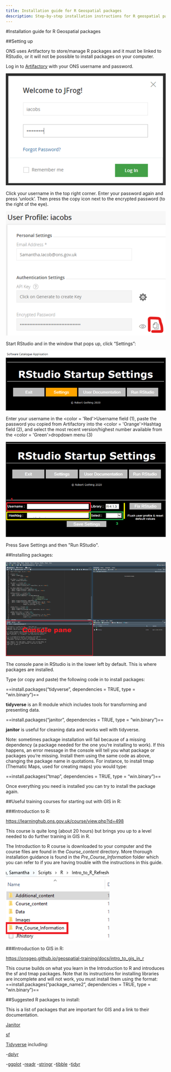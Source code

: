 ```yaml
---
title: Installation guide for R Geospatial packages 
description: Step-by-step installation instructions for R geospatial packages. 
---
```


#Installation guide for R Geospatial packages 

 
##Setting up


ONS uses Artifactory to store/manage R packages and it must be linked to RStudio, or it will not be possible to install packages on your computer. 

Log in to [Artifactory](http://art-p-01/artifactory/webapp/#/login) with your ONS username and password. 

![Artifactory login screen](img/r_install_01_artifactory.png)

Click your username in the top right corner. Enter your password again and press ‘unlock’. Then press the copy icon next to the encrypted password (to the right of the eye).  

![Location of the copy button for the encrypted password](img/r_install_02_artifactory2.png) 

Start RStudio and in the window that pops up, click “Settings”: 

![RStudio settings with the "settings" button highlighted](img/r_install_03_settings.png) 

Enter your username in the <color = 'Red'>Username field (1)</color>, paste the password you copied from Artifactory into the <color = 'Orange'>Hashtag field (2)</color>, and select the most recent version/highest number available from the <color = 'Green'>dropdown menu (3) </color>

![Rstudio settings fields](img/r_install_04_settings2.png) 

Press Save Settings and then "Run RStudio". 
 

##Installing packages: 


![RStudio console window location](img/r_install_05_rconsole.png)

The console pane in RStudio is in the lower left by default. This is where packages are installed. 

Type (or copy and paste) the following code in to install packages: 

==install.packages(“tidyverse”, dependencies = TRUE, type = “win.binary”)==

**tidyverse** is an R module which includes tools for transforming and presenting data. 

==install.packages(“janitor”, dependencies = TRUE, type = “win.binary”)== 

**janitor** is useful for cleaning data and works well with tidyverse. 

Note: sometimes package installation will fail because of a missing dependency (a package needed for the one you’re installing to work). If this happens, an error message in the console will tell you what package or packages you’re missing. Install them using the same code as above, changing the package name in quotations. For instance, to install tmap (Thematic Maps, used for creating maps) you would type: 

==install.packages(“tmap”, dependencies = TRUE, type = “win.binary”)==

Once everything you need is installed you can try to install the package again.  
 

##Useful training courses for starting out with GIS in R: 

 
###Introduction to R: 

https://learninghub.ons.gov.uk/course/view.php?id=498 

This course is quite long (about 20 hours) but brings you up to a level needed to do further training in GIS in R.  

The Introduction to R course is downloaded to your computer and the course files are found in the *Course_content* directory. More thorough installation guidance is found in the *Pre_Course_Information* folder which you can refer to if you are having trouble with the instructions in this guide. 

![Location of Pre_Course_Information directory in Introduction to R](img/r_install_06_intro_r_pre_course.png)  

###Introduction to GIS in R: 

https://onsgeo.github.io/geospatial-training/docs/intro_to_gis_in_r 

This course builds on what you learn in the Introduction to R and introduces the sf and tmap packages. Note that its instructions for installing libraries are incomplete and will not work, you must install them using the format: ==install.packages(“package_name2”, dependencies = TRUE, type = “win.binary”)==


##Suggested R packages to install: 

 
This is a list of packages that are important for GIS and a link to their documentation. 

[Janitor](https://www.rdocumentation.org/packages/janitor/)

[sf](https://r-spatial.github.io/sf/) 

[Tidyverse](https://www.tidyverse.org/) including: 

-[dplyr](https://dplyr.tidyverse.org/) 

-[ggplot](https://ggplot2.tidyverse.org/) 
-[readr](https://readr.tidyverse.org/) 
-[stringr](https://stringr.tidyverse.org/) 
-[tibble](https://tibble.tidyverse.org/) 
-[tidyr](https://tidyr.tidyverse.org/) 

